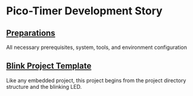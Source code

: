 # Pico-Timer Development Story

## [Preparations](Tag-00-Preparations.md)

All necessary prerequisites, system, tools, and environment configuration

## [Blink Project Template](Tag-01-Project-Tepmlate.md)

Like any embedded project, this project begins from the project directory structure and the blinking LED.
